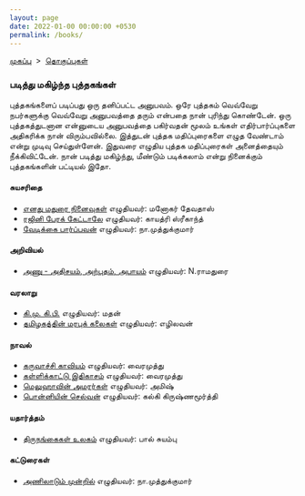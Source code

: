 ```yaml
---
layout: page
date: 2022-01-00 00:00:00 +0530
permalink: /books/
---
```


<p><a href="{{ site.url }}">முகப்பு</a> &nbsp;&gt;&nbsp; <a href="{{ site.url }}/categories">தொகுப்புகள்</a></p>

### படித்து மகிழ்ந்த புத்தகங்கள்

புத்தகங்களைப் படிப்பது ஒரு தனிப்பட்ட அனுபவம். ஒரே புத்தகம் வெவ்வேறு நபர்களுக்கு வெவ்வேறு அனுபவத்தை தரும் என்பதை நான் புரிந்து கொண்டேன்.
ஒரு புத்தகத்துடனான என்னுடைய அனுபவத்தை பகிர்வதன் மூலம் உங்கள் எதிர்பார்ப்புகளை அதிகரிக்க நான் விரும்பவில்லை. இத்துடன் புத்தக மதிப்புரைகளை எழுத வேண்டாம் என்று முடிவு செய்துள்ளேன்.
இதுவரை எழுதிய புத்தக மதிப்புரைகள் அனைத்தையும் நீக்கிவிட்டேன். நான் படித்து மகிழ்ந்து, மீண்டும் படிக்கலாம் என்று நினைக்கும் புத்தகங்களின் பட்டியல் இதோ.

#### சுயசரிதை
<ul>
  <li><a target="_blank" href="https://www.google.com/search?q=எனது+மதுரை+நினைவுகள்">எனது மதுரை நினைவுகள்</a> எழுதியவர்: மனோகர் தேவதாஸ்</li>
  <li><a target="_blank" href="https://www.google.com/search?q=ரஜினி+பேரக்+கேட்டாலே">ரஜினி பேரக் கேட்டாலே</a> எழுதியவர்: காயத்ரி ஸ்ரீகாந்த்</li>
  <li><a target="_blank" href="https://www.google.com/search?q=வேடிக்கை+பார்ப்பவன்">வேடிக்கை பார்ப்பவன்</a> எழுதியவர்: நா.முத்துக்குமார்</li>
</ul>  

#### அறிவியல்
<ul>
  <li><a target="_blank" href="https://www.google.com/search?q=அணு+அதிசயம்+அற்புதம்+அபாயம்">அணு - அதிசயம், அற்புதம், அபாயம்</a> எழுதியவர்: N.ராமதுரை</li>
</ul>  

#### வரலாறு
<ul>
  <li><a target="_blank" href="https://www.google.com/search?q=கி.மு.+கி.பி.">கி.மு. கி.பி.</a> எழுதியவர்: மதன்</li>
  <li><a target="_blank" href="https://www.google.com/search?q=தமிழகத்தின்+மரபுக்+கலைகள்">தமிழகத்தின் மரபுக் கலைகள்</a> எழுதியவர்: எழிலவன்</li>
</ul>  

#### நாவல்
<ul>
  <li><a target="_blank" href="https://www.google.com/search?q=கருவாச்சி+காவியம்">கருவாச்சி காவியம்</a> எழுதியவர்: வைரமுத்து</li>
  <li><a target="_blank" href="https://www.google.com/search?q=கள்ளிக்காட்டு+இதிகாசம்">கள்ளிக்காட்டு இதிகாசம்</a> எழுதியவர்: வைரமுத்து</li>
  <li><a target="_blank" href="https://www.google.com/search?q=மெலுஹாவின்+அமரர்கள்">மெலுஹாவின் அமரர்கள்</a> எழுதியவர்: அமிஷ்</li>
  <li><a target="_blank" href="https://www.google.com/search?q=பொன்னியின்+செல்வன்">பொன்னியின் செல்வன்</a> எழுதியவர்: கல்கி கிருஷ்ணமூர்த்தி</li>
</ul>  

#### யதார்த்தம்
<ul>
  <li><a target="_blank" href="https://www.google.com/search?q=திருநங்கைகள்+உலகம்">திருநங்கைகள் உலகம்</a> எழுதியவர்: பால் சுயம்பு</li>
</ul>  

#### கட்டுரைகள்
<ul>
  <li><a target="_blank" href="https://www.google.com/search?q=அணிலாடும்+முன்றில்">அணிலாடும் முன்றில்</a> எழுதியவர்: நா.முத்துக்குமார்</li>
</ul>

